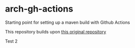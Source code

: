 # arch-gh-actions
Starting point for setting up a maven build with Github Actions  

This repository builds upon [this original repository](https://github.com/MrWalshyType2/QAA-Module3-UnitTest-Exercise-Solutions)


Test 2